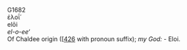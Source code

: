 <body>
  <p>G1682<br>  ἐλοΐ́  <br> elōi  <br><i>el-o-ee‘ </i><br>Of Chaldee origin ([<a href="h0426.htm">426</a>  with pronoun suffix); <i>my</i> <i>God:</i> - Eloi.<br></p>
 </body>